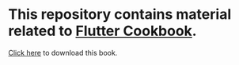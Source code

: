 # This repository contains material related to [Flutter Cookbook](https://www.packtpub.com/product/flutter-cookbook/9781838823382).
[Click here](https://github.com/musamairshad/Flutter-E-Books/blob/master/Flutter%20Cookbook.pdf) to download this book.
